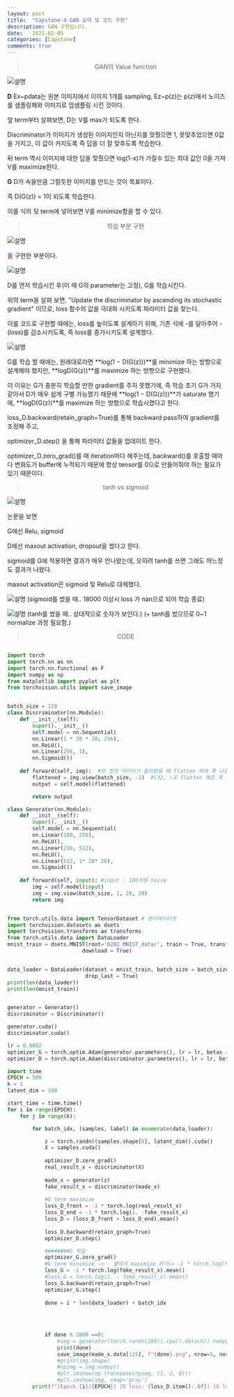 ```yaml
---
layout: post
title:  "Capstone-4 GAN 요약 및 코드 구현"
description: GAN 구현입니다.
date:   2021-02-05
categories: [Capstone]
comments: true
---
```






<blockquote align="center"> GAN의 Value function </blockquote>

 ![설명](/assets/img/Deep_learning/210205/6.PNG)


**D**
Ex~pdata는 원본 이미지에서 이미지 1개를 sampling, Ez~p(z)는 p(z)에서 노이즈를 샘플링해와 이미지로 업샘플링 시킨 것이다.

앞 term부터 살펴보면, D는 V를 max가 되도록 한다.

Discriminator가 이미지가 생성된 이미지인지 아닌지를 맞췄으면 1, 못맞추었으면 0값을 가지고, 이 값이 커지도록 즉 답을 더 잘 맞추도록 학습한다.

뒤 term 역시 이미지에 대한 답을 맞췄으면 log(1-x)가 가질수 있는 최대 값인 0을 가져 V를 maximize한다.

**G**
D가 속을만큼 그럴듯한 이미지를 만드는 것이 목표이다.

즉 D(G(z)) = 1이 되도록 학습한다.

이를 식의 뒷 term에 넣어보면 V를 minimize함을 할 수 있다.


<blockquote align="center"> 학습 부분 구현 </blockquote>

 ![설명](/assets/img/Deep_learning/210205/4.PNG)

을 구현한 부분이다.

 ![설명](/assets/img/Deep_learning/210205/3.PNG)

D를 먼저 학습시킨 후(이 때 G의 parameter는 고정), G를 학습시킨다.

위의 term을 살펴 보면, "Update the discriminator by ascending its stochastic gradient" 이므로, loss 함수의 값을 극대화 시키도록 파라미터 값을 찾는다.

이를 코드로 구현할 때에는, loss를 높이도록 설계하기 위해, 기존 식에 -를 달아주어 -(loss)를 감소시키도록, 즉 loss를 증가시키도록 설계했다.


 ![설명](/assets/img/Deep_learning/210205/5.PNG)

G를 학습 할 때에는, 원래대로라면  **log(1 − D(G(z)))**를 minimize 하는 방향으로 설계해야 했지만, **logD(G(z))**를 maximize 하는 방향으로 구현했다.

이 이유는 G가 충분히 학습할 만한 gradient를 주지 못했기에, 즉 학습 초기 G가 거지같아서 D가 매우 쉽게 구별 가능했기 때문에 **log(1 − D(G(z)))**가 saturate 했기에, **logD(G(z))**를 maximize 하는 방향으로 학습시켰다고 한다.


loss_D.backward(retain_graph=True)를 통해 backward pass하여 gradient를 조정해 주고, 

optimizer_D.step() 을 통해 파라미터 값들을 업데이트 한다.

optimizer_D.zero_grad()를 매 iteration마다 해주는데, backward()를 호출할 때마다 변화도가 buffer에 누적되기 때문에 항상 tensor를 0으로 만들어줘야 하는 필요가 있기 때문이다.

<blockquote align="center"> tanh vs sigmoid </blockquote>

 ![설명](/assets/img/Deep_learning/210205/7.PNG)

논문을 보면

G에선 Relu, sigmoid

D에선  maxout activation, dropout을 썼다고 한다.

sigmoid를 G에 적용하면 결과가 매우 안나왔는데, 오히려 tanh를 쓰면 그래도 어느정도 결과가 나왔다.

maxout activation은 sigmoid 및 Relu로 대체했다.


 ![설명](/assets/img/Deep_learning/210205/1.PNG)
(sigmoid를 썼을 때.. 18000 이상시 loss 가 nan으로 되어 학습 종료)

 ![설명](/assets/img/Deep_learning/210205/2.PNG)
(tanh를 썼을 때.. 상대적으로 숫자가 보인다.)
(+ tanh를 썼으므로 0~1 normalize 과정 필요함.)

<blockquote align="center"> CODE </blockquote>

```python

import torch
import torch.nn as nn
import torch.nn.functional as F
import numpy as np
from matplotlib import pyplot as plt
from torchvision.utils import save_image


batch_size = 128
class Discriminator(nn.Module):
    def __init__(self):
        super().__init__()
        self.model = nn.Sequential(
        nn.Linear(1 * 28 * 28, 256),
        nn.ReLU(),
        nn.Linear(256, 1),
        nn.Sigmoid())
    
    def forward(self, img):  #한 장의 이미지가 들어왔을 떄 flatten 하여 쭉 나열하고, 모델에 넣음
        flattened = img.view(batch_size, -1)  #(32, )로 flatten 해준 후 모델에 넣음
        output = self.model(flattened)

        return output

class Generator(nn.Module):
    def __init__(self):
        super().__init__()
        self.model = nn.Sequential(
        nn.Linear(100, 256),
        nn.ReLU(),
        nn.Linear(256, 512),
        nn.ReLU(),
        nn.Linear(512, 1* 28* 28),
        nn.Sigmoid())
        
    def forward(self, input): #input : 100차원 noise
        img = self.model(input)
        img = img.view(batch_size, 1, 28, 28)
        return img


from torch.utils.data import TensorDataset # 텐서데이터셋
import torchvision.datasets as dsets
import torchvision.transforms as transforms
from torch.utils.data import DataLoader
mnist_train = dsets.MNIST(root='0202_MNIST_data/', train = True, transform = transforms.ToTensor(),
                        download = True)


data_loader = DataLoader(dataset = mnist_train, batch_size = batch_size, shuffle = True, 
                         drop_last = True) 
print(len(data_loader))
print(len(mnist_train))


generator = Generator()
discriminator = Discriminator()

generator.cuda()
discriminator.cuda()

lr = 0.0002
optimizer_G = torch.optim.Adam(generator.parameters(), lr = lr, betas = (0.5, 0.999))  #모멘텀, adaptive term
optimizer_D = torch.optim.Adam(discriminator.parameters(), lr = lr, betas = (0.5, 0.999))

import time
EPOCH = 500
k = 1
latent_dim = 100   

start_time = time.time()
for i in range(EPOCH):
    for j in range(k):

        for batch_idx, (samples, label) in enumerate(data_loader):

            z = torch.randn((samples.shape[0], latent_dim)).cuda()
            X = samples.cuda()
            
            optimizer_D.zero_grad()
            real_result_x = discriminator(X)
            
            made_x = generator(z)
            fake_result_x = discriminator(made_x)
            
            #D term maximize
            loss_D_front = -1 * torch.log(real_result_x)
            loss_D_end = -1 * torch.log(1. -fake_result_x)
            loss_D = (loss_D_front + loss_D_end).mean()
            
            loss_D.backward(retain_graph=True)
            optimizer_D.step()

            ########G 학습
            optimizer_G.zero_grad()
            #G term minimize -> - 붙여서 maximize 하기(= -1 * torch.log(fake_result_x) minimize
            loss_G = -1 * torch.log(fake_result_x).mean()
            #loss_G = torch.log(1. - fake_result_x).mean()
            loss_G.backward(retain_graph=True)
            optimizer_G.step()
              
            done = i * len(data_loader) + batch_idx
            
        
            

            if done % 2000 ==0:
                #img = generator(torch.randn(100)).cpu().detach().numpy()
                print(done)
                save_image(made_x.data[:25], f"{done}.png", nrow=5, normalize=True)
                #print(img.shape)
                #npimg = img.numpy()
                #plt.imshow(np.transpose(npimg, (1, 2, 0)))
                #plt.imshow(img, cmap='gray')
        print(f"[Epoch {i}/{EPOCH}] [D loss: {loss_D.item():.6f}] [G loss: {loss_G.item():.6f}] [time: {time.time() - start_time:.2f}s]")

```
